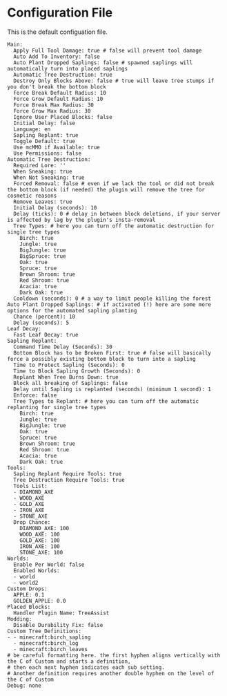 # Configuration File

This is the default configuation file.

    Main:
      Apply Full Tool Damage: true # false will prevent tool damage
      Auto Add To Inventory: false
      Auto Plant Dropped Saplings: false # spawned saplings will automatically turn into placed saplings
      Automatic Tree Destruction: true
      Destroy Only Blocks Above: false # true will leave tree stumps if you don't break the bottom block
      Force Break Default Radius: 10
      Force Grow Default Radius: 10
      Force Break Max Radius: 30
      Force Grow Max Radius: 30
      Ignore User Placed Blocks: false
      Initial Delay: false
      Language: en
      Sapling Replant: true
      Toggle Default: true
      Use mcMMO if Available: true
      Use Permissions: false
    Automatic Tree Destruction:
      Required Lore: ''
      When Sneaking: true
      When Not Sneaking: true
      Forced Removal: false # even if we lack the tool or did not break the bottom block (if needed) the plugin will remove the tree for cosmetic reasons
      Remove Leaves: true
      Initial Delay (seconds): 10
      Delay (ticks): 0 # delay in between block deletions, if your server is affected by lag by the plugin's insta-removal
      Tree Types: # here you can turn off the automatic destruction for single tree types
        Birch: true
        Jungle: true
        BigJungle: true
        BigSpruce: true
        Oak: true
        Spruce: true
        Brown Shroom: true
        Red Shroom: true
        Acacia: true
        Dark Oak: true
      Cooldown (seconds): 0 # a way to limit people killing the forest
    Auto Plant Dropped Saplings: # if activated (!) here are some more options for the automated sapling planting
      Chance (percent): 10
      Delay (seconds): 5
    Leaf Decay:
      Fast Leaf Decay: true
    Sapling Replant:
      Command Time Delay (Seconds): 30
      Bottom Block has to be Broken First: true # false will basically force a possibly existing bottom block to turn into a sapling
      Time to Protect Sapling (Seconds): 0
      Time to Block Sapling Growth (Seconds): 0
      Replant When Tree Burns Down: true
      Block all breaking of Saplings: false
      Delay until Sapling is replanted (seconds) (minimum 1 second): 1
      Enforce: false
      Tree Types to Replant: # here you can turn off the automatic replanting for single tree types
        Birch: true
        Jungle: true
        BigJungle: true
        Oak: true
        Spruce: true
        Brown Shroom: true
        Red Shroom: true
        Acacia: true
        Dark Oak: true
    Tools:
      Sapling Replant Require Tools: true
      Tree Destruction Require Tools: true
      Tools List:
      - DIAMOND_AXE
      - WOOD_AXE
      - GOLD_AXE
      - IRON_AXE
      - STONE_AXE
      Drop Chance:
        DIAMOND_AXE: 100
        WOOD_AXE: 100
        GOLD_AXE: 100
        IRON_AXE: 100
        STONE_AXE: 100
    Worlds:
      Enable Per World: false
      Enabled Worlds:
      - world
      - world2
    Custom Drops:
      APPLE: 0.1
      GOLDEN_APPLE: 0.0
    Placed Blocks:
      Handler Plugin Name: TreeAssist
    Modding:
      Disable Durability Fix: false
    Custom Tree Definitions:
    - - minecraft:birch_sapling
      - minecraft:birch_log
      - minecraft:birch_leaves
    # be careful formatting here. the first hyphen aligns vertically with the C of Custom and starts a definition,
    # then each next hyphen indicates each sub setting.
    # Another definition requires another double hyphen on the level of the C of Custom
    Debug: none